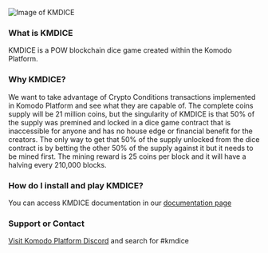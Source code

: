 ![Image of KMDICE](https://ip.bitcointalk.org/?u=http%3A%2F%2Fi.imgur.com%2Ff5PLWof.png&t=594&c=RB3ufBt4HYrqeQ)

### What is KMDICE

KMDICE is a POW blockchain dice game created within the Komodo Platform.

### Why KMDICE?

We want to take advantage of Crypto Conditions transactions implemented in Komodo Platform and see what they are capable of. The complete coins supply will be 21 million coins, but the singularity of KMDICE is that 50% of the supply was premined and locked in a dice game contract that is inaccessible for anyone and has no house edge or financial benefit for the creators. The only way to get that 50% of the supply unlocked from the dice contract is by betting the other 50% of the supply against it but it needs to be mined first. The mining reward is 25 coins per block and it will have a halving every 210,000 blocks. 

### How do I install and play KMDICE?

You can access KMDICE documentation in our [documentation page](http://docs.kmdice.bet)

### Support or Contact

[Visit Komodo Platform Discord](https://discord.gg/guDVZm) and search for #kmdice 


